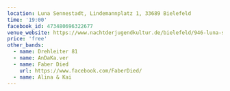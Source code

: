 ```yaml
---
location: Luna Sennestadt, Lindemannplatz 1, 33689 Bielefeld
time: '19:00'
facebook_id: 473480696322677
venue_website: https://www.nachtderjugendkultur.de/bielefeld/946-luna-sennestadt.html
price: 'free'
other_bands:
  - name: Drehleiter 81
  - name: AnDaKa.ver
  - name: Faber Died
    url: https://www.facebook.com/FaberDied/
  - name: Alina & Kai
---
```

